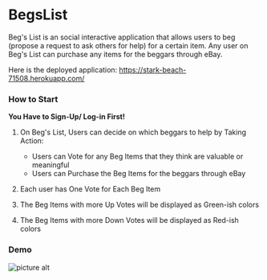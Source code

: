 # BegsList

Beg's List is an social interactive application that allows users to beg (propose a request to ask others for help) for a certain item. Any user on Beg's List can purchase any items for the beggars through eBay.

Here is the deployed application: https://stark-beach-71508.herokuapp.com/

### How to Start

**You Have to Sign-Up/ Log-in First!**

1. On Beg's List, Users can decide on which beggars to help by Taking Action:

   - Users can Vote for any Beg Items that they think are valuable or meaningful
   - Users can Purchase the Beg Items for the beggars through eBay

2. Each user has One Vote for Each Beg Item
3. The Beg Items with more Up Votes will be displayed as Green-ish colors
4. The Beg Items with more Down Votes will be displayed as Red-ish colors

### Demo

![picture alt](https://github.com/Anders-Engman/BegsList/blob/Update_README_12/4/18/public/images/demoBegsList2.gif)
